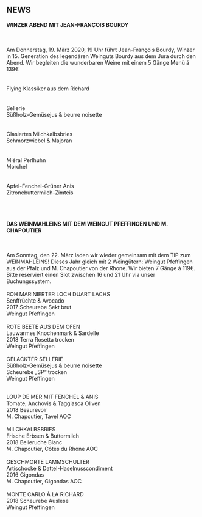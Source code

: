 ## NEWS

**WINZER ABEND MIT JEAN-FRANÇOIS BOURDY**  

<br>
<br>
Am Donnerstag, 19. März 2020, 19 Uhr führt Jean-François Bourdy, Winzer in 15. Generation des legendären Weinguts Bourdy aus dem Jura durch den Abend. Wir begleiten die wunderbaren Weine mit einem 5 Gänge Menü á 139€<br>
<br>
<br>
Flying Klassiker aus dem Richard<br>
<br>
<br>
Sellerie <br>
Süßholz-Gemüsejus & beurre noisette<br>
<br>
<br>
Glasiertes Milchkalbsbries<br>
Schmorzwiebel & Majoran<br>
<br>
<br>
Miéral Perlhuhn<br>
Morchel<br>
<br>
<br>
Apfel-Fenchel-Grüner Anis<br>
Zitronebuttermilch-Zimteis<br>
<br>
<br>
<br>

**DAS WEINMAHLEINS MIT DEM WEINGUT PFEFFINGEN UND M. CHAPOUTIER**  

<br>
<br>
Am Sonntag, den 22. März laden wir wieder gemeinsam mit dem TIP zum WEINMAHLEINS!
Dieses Jahr gleich mit 2 Weingütern: Weingut Pfeffingen aus der Pfalz und M. Chapoutier von der Rhone.
Wir bieten 7 Gänge á 119€.
Bitte reserviert einen Slot zwischen 16 und 21 Uhr via unser Buchungssystem.
<br>
<br>
ROH MARINIERTER LOCH DUART LACHS<br>
Senffrüchte & Avocado<br>
2017 Scheurebe Sekt brut<br>
Weingut Pfeffingen<br>
<br>
ROTE BEETE AUS DEM OFEN <br>
Lauwarmes Knochenmark & Sardelle<br>
2018 Terra Rosetta trocken <br>
Weingut Pfeffingen <br>
<br>
GELACKTER SELLERIE <br>
Süßholz-Gemüsejus & beurre noisette <br>
Scheurebe „SP“ trocken<br>
Weingut Pfeffingen<br>
<br>

LOUP DE MER MIT FENCHEL & ANIS<br>
Tomate, Anchovis & Taggiasca Oliven <br>
2018 Beaurevoir <br>
M. Chapoutier, Tavel AOC<br>
<br>
MILCHKALBSBRIES<br>
Frische Erbsen & Buttermilch<br>
2018 Belleruche Blanc<br>
M. Chapoutier, Côtes du Rhône AOC<br>
<br>
GESCHMORTE LAMMSCHULTER<br>
Artischocke & Dattel-Haselnusscondiment<br>
2016 Gigondas<br>
M. Chapoutier, Gigondas AOC<br>
<br>
MONTE CARLO À LA RICHARD<br>
2018 Scheurebe Auslese <br>
Weingut Pfeffingen<br>




